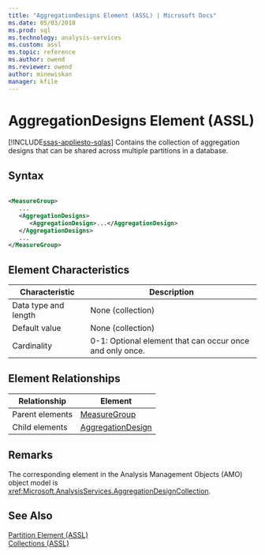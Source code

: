 ```yaml
---
title: "AggregationDesigns Element (ASSL) | Microsoft Docs"
ms.date: 05/03/2018
ms.prod: sql
ms.technology: analysis-services
ms.custom: assl
ms.topic: reference
ms.author: owend
ms.reviewer: owend
author: minewiskan
manager: kfile
---
```

# AggregationDesigns Element (ASSL)
[!INCLUDE[ssas-appliesto-sqlas](../../../includes/ssas-appliesto-sqlas.md)]
  Contains the collection of aggregation designs that can be shared across multiple partitions in a database.  
  
## Syntax  
  
```xml  
  
<MeasureGroup>  
   ...  
   <AggregationDesigns>  
      <AggregationDesign>...</AggregationDesign>  
   </AggregationDesigns>  
   ...  
</MeasureGroup>  
```  
  
## Element Characteristics  
  
|Characteristic|Description|  
|--------------------|-----------------|  
|Data type and length|None (collection)|  
|Default value|None (collection)|  
|Cardinality|0-1: Optional element that can occur once and only once.|  
  
## Element Relationships  
  
|Relationship|Element|  
|------------------|-------------|  
|Parent elements|[MeasureGroup](../../../analysis-services/scripting/objects/measuregroup-element-assl.md)|  
|Child elements|[AggregationDesign](../../../analysis-services/scripting/objects/aggregationdesign-element-assl.md)|  
  
## Remarks  
 The corresponding element in the Analysis Management Objects (AMO) object model is <xref:Microsoft.AnalysisServices.AggregationDesignCollection>.  
  
## See Also  
 [Partition Element &#40;ASSL&#41;](../../../analysis-services/scripting/objects/partition-element-assl.md)   
 [Collections &#40;ASSL&#41;](../../../analysis-services/scripting/collections/collections-assl.md)  
  
  
